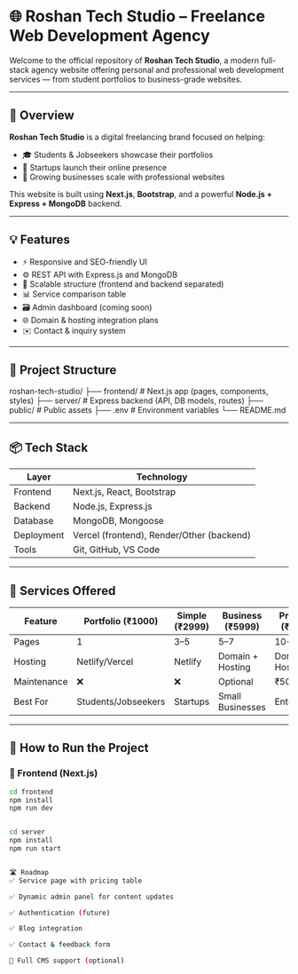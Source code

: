 # 🌐 Roshan Tech Studio – Freelance Web Development Agency

Welcome to the official repository of **Roshan Tech Studio**, a modern full-stack agency website offering personal and professional web development services — from student portfolios to business-grade websites.

---

## 🚀 Overview

**Roshan Tech Studio** is a digital freelancing brand focused on helping:
- 🎓 Students & Jobseekers showcase their portfolios
- 🏪 Startups launch their online presence
- 🚀 Growing businesses scale with professional websites

This website is built using **Next.js**, **Bootstrap**, and a powerful **Node.js + Express + MongoDB** backend.

---

## 💡 Features

- ⚡ Responsive and SEO-friendly UI
- ⚙️ REST API with Express.js and MongoDB
- 🧩 Scalable structure (frontend and backend separated)
- 📊 Service comparison table
- 🗃️ Admin dashboard (coming soon)
- 🌐 Domain & hosting integration plans
- ✉️ Contact & inquiry system

---

## 📁 Project Structure

roshan-tech-studio/
├── frontend/ # Next.js app (pages, components, styles)
├── server/ # Express backend (API, DB models, routes)
├── public/ # Public assets
├── .env # Environment variables
└── README.md


---

## 📦 Tech Stack

| Layer        | Technology                  |
|--------------|------------------------------|
| Frontend     | Next.js, React, Bootstrap    |
| Backend      | Node.js, Express.js          |
| Database     | MongoDB, Mongoose            |
| Deployment   | Vercel (frontend), Render/Other (backend) |
| Tools        | Git, GitHub, VS Code         |

---

## 💼 Services Offered

| Feature             | Portfolio (₹1000) | Simple (₹2999) | Business (₹5999) | Premium (₹9999)  |
|---------------------|------------------|----------------|------------------|------------------|
| Pages               | 1                | 3–5            | 5–7              | 10+              |
| Hosting             | Netlify/Vercel   | Netlify        | Domain + Hosting | Domain + Hosting |
| Maintenance         | ❌               | ❌             | Optional         | ₹500/visit       |
| Best For            | Students/Jobseekers | Startups   | Small Businesses | Enterprises       |

---

## 🔧 How to Run the Project

### 🔹 Frontend (Next.js)

```bash
cd frontend
npm install
npm run dev


cd server
npm install
npm run start


🛣️ Roadmap
✅ Service page with pricing table

✅ Dynamic admin panel for content updates

✅ Authentication (future)

✅ Blog integration

✅ Contact & feedback form

🚧 Full CMS support (optional)


